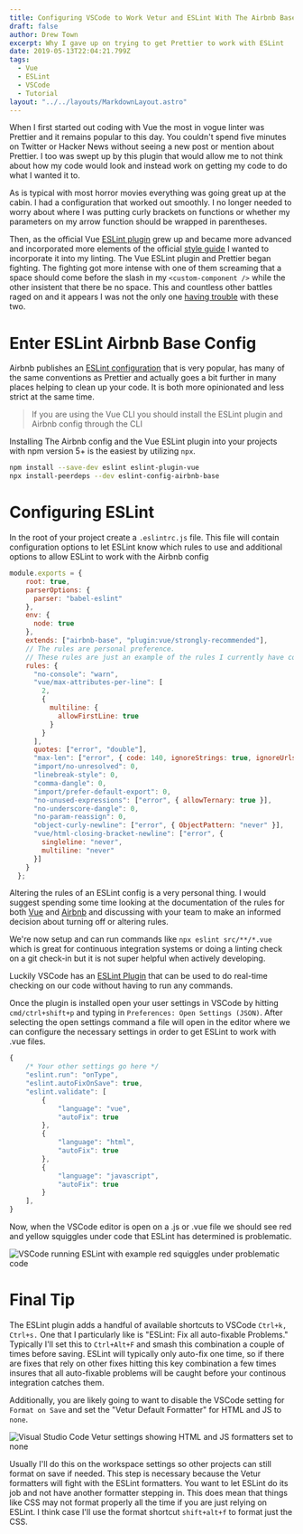 ```yaml
---
title: Configuring VSCode to Work Vetur and ESLint With The Airbnb Base Config
draft: false
author: Drew Town
excerpt: Why I gave up on trying to get Prettier to work with ESLint
date: 2019-05-13T22:04:21.799Z
tags:
  - Vue
  - ESLint
  - VSCode
  - Tutorial
layout: "../../layouts/MarkdownLayout.astro"
---
```

When I first started out coding with Vue the most in vogue linter was Prettier and it remains popular to this day.  You couldn't spend five minutes on Twitter or Hacker News without seeing a new post or mention about Prettier. I too was swept up by this plugin that would allow me to not think about how my code would look and instead work on getting my code to do what I wanted it to.

As is typical with most horror movies everything was going great up at the cabin. I had a configuration that worked out smoothly. I no longer needed to worry about where I was putting curly brackets on functions or whether my parameters on my arrow function should be wrapped in parentheses.

Then, as the official Vue [ESLint plugin](https://github.com/vuejs/eslint-plugin-vue) grew up and became more advanced and incorporated more elements of the official [style guide](https://vuejs.org/v2/style-guide/) I wanted to incorporate it into my linting. The Vue ESLint plugin and Prettier began fighting.  The fighting got more intense with one of them screaming that a space should come before the slash in my `<custom-component />` while the other insistent that there be no space.  This and countless other battles raged on and it appears I was not the only one [having trouble](https://www.reddit.com/r/vuejs/comments/blu18b/using_project_with_eslint_and_prettier_eslint_is/) with these two.

# Enter ESLint Airbnb Base Config

Airbnb publishes an [ESLint configuration](https://github.com/airbnb/javascript) that is very popular, has many of the same conventions as Prettier and actually goes a bit further in many places helping to clean up your code.  It is both more opinionated and less strict at the same time.

> If you are using the Vue CLI you should install the ESLint plugin and Airbnb config through the CLI

Installing The Airbnb config and the Vue ESLint plugin into your projects with npm version 5+ is the easiest by utilizing `npx`.

```bash
npm install --save-dev eslint eslint-plugin-vue
npx install-peerdeps --dev eslint-config-airbnb-base
```

# Configuring ESLint

In the root of your project create a `.eslintrc.js` file.  This file will contain configuration options to let ESLint know which rules to use and additional options to allow ESLint to work with the Airbnb config

```js
module.exports = {
    root: true,
    parserOptions: {
      parser: "babel-eslint"
    },
    env: {
      node: true
    },
    extends: ["airbnb-base", "plugin:vue/strongly-recommended"],
    // The rules are personal preference.
    // These rules are just an example of the rules I currently have configured.
    rules: {
      "no-console": "warn",
      "vue/max-attributes-per-line": [
        2,
        {
          multiline: {
            allowFirstLine: true
          }
        }
      ],
      quotes: ["error", "double"],
      "max-len": ["error", { code: 140, ignoreStrings: true, ignoreUrls: true }],
      "import/no-unresolved": 0,
      "linebreak-style": 0,
      "comma-dangle": 0,
      "import/prefer-default-export": 0,
      "no-unused-expressions": ["error", { allowTernary: true }],
      "no-underscore-dangle": 0,
      "no-param-reassign": 0,
      "object-curly-newline": ["error", { ObjectPattern: "never" }],
      "vue/html-closing-bracket-newline": ["error", {
        singleline: "never",
        multiline: "never"
      }]
    }
  };
```

Altering the rules of an ESLint config is a very personal thing.  I would suggest spending some time looking at the documentation of the rules for both [Vue](https://eslint.vuejs.org/rules/) and [Airbnb](https://github.com/airbnb/javascript#types) and discussing with your team to make an informed decision about turning off or altering rules.

We're now setup and can run commands like `npx eslint src/**/*.vue` which is great for continuous integration systems or doing a linting check on a git check-in but it is not super helpful when actively developing.

Luckily VSCode has an [ESLint Plugin](https://marketplace.visualstudio.com/items?itemName=dbaeumer.vscode-eslint) that can be used to do real-time checking on our code without having to run any commands.

Once the plugin is installed open your user settings in VSCode by hitting `cmd/ctrl+shift+p` and typing in `Preferences: Open Settings (JSON)`.  After selecting the open settings command a file will open in the editor where we can configure the necessary settings in order to get ESLint to work with .vue files.

```js
{
    /* Your other settings go here */
    "eslint.run": "onType",
    "eslint.autoFixOnSave": true,
    "eslint.validate": [
        {
            "language": "vue",
            "autoFix": true
        },
        {
            "language": "html",
            "autoFix": true
        },
        {
            "language": "javascript",
            "autoFix": true
        }
    ],
}
```

Now, when the VSCode editor is open on a .js or .vue file we should see red and yellow squiggles under code that ESLint has determined is problematic.

![VSCode running ESLint with example red squiggles under problematic code](https://res.cloudinary.com/recipecache/image/upload/c_scale,f_auto,q_auto,w_800/v1557787572/drewtown.dev/VSCodeESLintEditor.png)

# Final Tip

The ESLint plugin adds a handful of available shortcuts to VSCode `Ctrl+k, Ctrl+s.`  One that I particularly like is "ESLint: Fix all auto-fixable Problems."  Typically I'll set this to `Ctrl+Alt+F` and smash this combination a couple of times before saving.  ESLint will typically only auto-fix one time, so if there are fixes that rely on other fixes hitting this key combination a few times insures that all auto-fixable problems will be caught before your continous integration catches them.

Additionally, you are likely going to want to disable the VSCode setting for `Format on Save` and set the "Vetur Default Formatter" for HTML and JS to `none`.   

![Visual Studio Code Vetur settings showing HTML and JS formatters set to none](https://res.cloudinary.com/recipecache/image/upload/c_scale,f_auto,q_auto,w_800/v1557860962/drewtown.dev/VeturVSCodeSettings.png)

Usually I'll do this on the workspace settings so other projects can still format on save if needed.  This step is necessary because the Vetur formatters will fight with the ESLint formatters.  You want to let ESLint do its job and not have another formatter stepping in.  This does mean that things like CSS may not format properly all the time if you are just relying on ESLint.  I think case I'll use the format shortcut `shift+alt+f` to format just the CSS.

